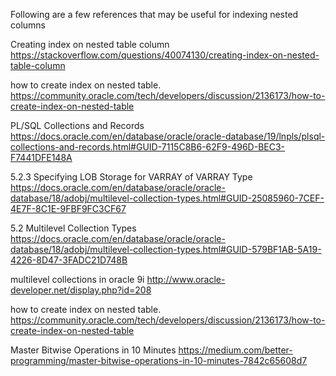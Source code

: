 

Following are a few references that may be useful for indexing nested columns

Creating index on nested table column
https://stackoverflow.com/questions/40074130/creating-index-on-nested-table-column


how to create index on nested table.
https://community.oracle.com/tech/developers/discussion/2136173/how-to-create-index-on-nested-table


PL/SQL Collections and Records
https://docs.oracle.com/en/database/oracle/oracle-database/19/lnpls/plsql-collections-and-records.html#GUID-7115C8B6-62F9-496D-BEC3-F7441DFE148A


5.2.3 Specifying LOB Storage for VARRAY of VARRAY Type 
https://docs.oracle.com/en/database/oracle/oracle-database/18/adobj/multilevel-collection-types.html#GUID-25085960-7CEF-4E7F-8C1E-9FBF9FC3CF67

5.2 Multilevel Collection Types 
https://docs.oracle.com/en/database/oracle/oracle-database/18/adobj/multilevel-collection-types.html#GUID-579BF1AB-5A19-4226-8D47-3FADC21D748B


multilevel collections in oracle 9i
http://www.oracle-developer.net/display.php?id=208


how to create index on nested table.
https://community.oracle.com/tech/developers/discussion/2136173/how-to-create-index-on-nested-table

Master Bitwise Operations in 10 Minutes
https://medium.com/better-programming/master-bitwise-operations-in-10-minutes-7842c65608d7
